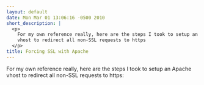 ```yaml
---
layout: default
date: Mon Mar 01 13:06:16 -0500 2010
short_description: |
  <p>
    For my own reference really, here are the steps I took to setup an Apache
    vhost to redirect all non-SSL requests to https
  </p>
title: Forcing SSL with Apache
---
```


For my own reference really, here are the steps I took to setup an Apache vhost
to redirect all non-SSL requests to https:

<script src="http://gist.github.com/318614.js?file=default.conf"> </script>

